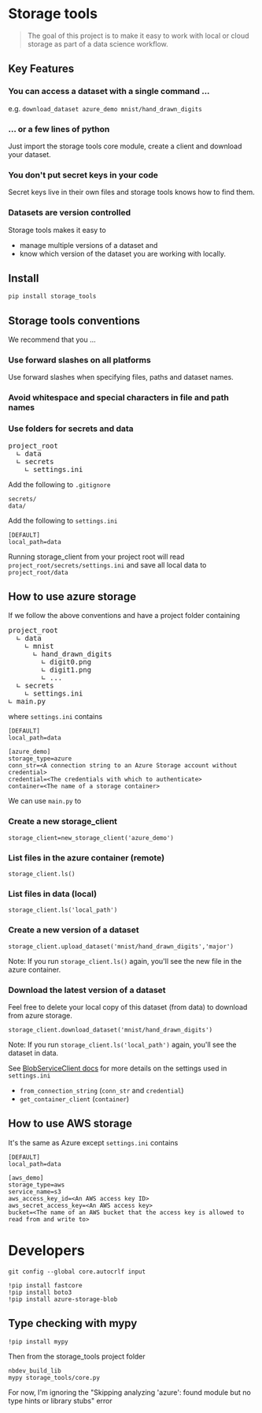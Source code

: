 # Storage tools
> The goal of this project is to make it easy to work with local or cloud storage as part of a data science workflow.


## Key Features

### You can access a dataset with a single command ...

e.g. `download_dataset azure_demo mnist/hand_drawn_digits`

### ... or a few lines of python

Just import the storage tools core module, create a client and download your dataset.

### You don't put secret keys in your code

Secret keys live in their own files and storage tools knows how to find them.

### Datasets are version controlled

Storage tools makes it easy to 
- manage multiple versions of a dataset and
- know which version of the dataset you are working with locally.

## Install

`pip install storage_tools`

## Storage tools conventions

We recommend that you ...

### Use forward slashes on all platforms

Use forward slashes when specifying files, paths and dataset names.

### Avoid whitespace and special characters in file and path names

### Use folders for secrets and data

<pre>
project_root
  &angrt; data
  &angrt; secrets
    &angrt; settings.ini
</pre>

Add the following to `.gitignore`
```
secrets/
data/
```

Add the following to `settings.ini`
```
[DEFAULT]
local_path=data
```

Running storage_client from your project root will read `project_root/secrets/settings.ini` and save all local data to `project_root/data`

## How to use azure storage

If we follow the above conventions and have a project folder containing

<pre>
project_root
  &angrt; data
    &angrt; mnist
      &angrt; hand_drawn_digits
        &angrt; digit0.png
        &angrt; digit1.png
        &angrt; ...
  &angrt; secrets
    &angrt; settings.ini
&angrt; main.py
</pre>

where `settings.ini` contains

```
[DEFAULT]
local_path=data

[azure_demo]
storage_type=azure
conn_str=<A connection string to an Azure Storage account without credential>
credential=<The credentials with which to authenticate>
container=<The name of a storage container>
```

We can use `main.py` to

### Create a new storage_client

```
storage_client=new_storage_client('azure_demo')
```

### List files in the azure container (remote)

```
storage_client.ls()
```

### List files in data (local)

```
storage_client.ls('local_path')
```

### Create a new version of a dataset

```
storage_client.upload_dataset('mnist/hand_drawn_digits','major')
```

Note: If you run `storage_client.ls()` again, you'll see the new file in the azure container.

### Download the latest version of a dataset

Feel free to delete your local copy of this dataset (from data) to download from azure storage.

```
storage_client.download_dataset('mnist/hand_drawn_digits')
```

Note: If you run `storage_client.ls('local_path')` again, you'll see the dataset in data.

See [BlobServiceClient docs](https://docs.microsoft.com/en-us/python/api/azure-storage-blob/azure.storage.blob.blobserviceclient?view=azure-python) for more details on the settings used in `settings.ini`
- `from_connection_string` (`conn_str` and `credential`)
- `get_container_client` (`container`)

## How to use AWS storage

It's the same as Azure except `settings.ini` contains

```
[DEFAULT]
local_path=data

[aws_demo]
storage_type=aws
service_name=s3
aws_access_key_id=<An AWS access key ID>
aws_secret_access_key=<An AWS access key>
bucket=<The name of an AWS bucket that the access key is allowed to read from and write to>
```

# Developers

```
git config --global core.autocrlf input
```

```
!pip install fastcore
!pip install boto3
!pip install azure-storage-blob
```

## Type checking with mypy

```
!pip install mypy
```

Then from the storage_tools project folder
```
nbdev_build_lib
mypy storage_tools/core.py
```

For now, I'm ignoring the "Skipping analyzing 'azure': found module but no type hints or library stubs" error
